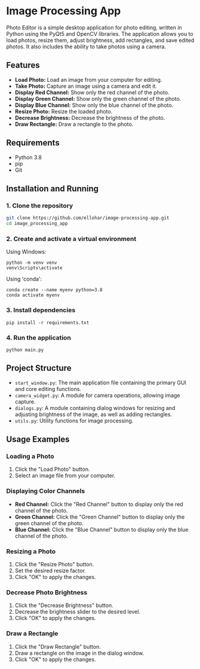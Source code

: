 # Image Processing App

Photo Editor is a simple desktop application for photo editing, written in Python using the PyQt5 and OpenCV libraries. 
The application allows you to load photos, resize them, adjust brightness, add rectangles, and save edited photos. 
It also includes the ability to take photos using a camera.

## Features
* **Load Photo:** Load an image from your computer for editing.
* **Take Photo:** Capture an image using a camera and edit it.
* **Display Red Channel:** Show only the red channel of the photo.
* **Display Green Channel:** Show only the green channel of the photo.
* **Display Blue Channel:** Show only the blue channel of the photo.
* **Resize Photo:** Resize the loaded photo.
* **Decrease Brightness:** Decrease the brightness of the photo.
* **Draw Rectangle:** Draw a rectangle to the photo.

## Requirements
- Python 3.8
- pip
- Git

## Installation and Running
### 1. Clone the repository
```sh
git clone https://github.com/ellohar/image-processing-app.git
cd image_processing_app
```
### 2. Create and activate a virtual environment
Using Windows:   
```
python -m venv venv
venv\Scripts\activate
```      
Using 'conda':   
```
conda create --name myenv python=3.8
conda activate myenv
```   
### 3. Install dependencies
`pip install -r requirements.txt`
### 4. Run the application
`python main.py`

## Project Structure
* `start_window.py`: The main application file containing the primary GUI and core editing functions.
* `camera_widget.py`: A module for camera operations, allowing image capture.
* `dialogs.py`: A module containing dialog windows for resizing and adjusting brightness of the image, as well as adding rectangles.
* `utils.py`: Utility functions for image processing.

## Usage Examples
### Loading a Photo
1. Click the "Load Photo" button.
2. Select an image file from your computer.
### Displaying Color Channels
* **Red Channel:** Click the "Red Channel" button to display only the red channel of the photo.
* **Green Channel:** Click the "Green Channel" button to display only the green channel of the photo.
* **Blue Channel:** Click the "Blue Channel" button to display only the blue channel of the photo.
### Resizing a Photo
1. Click the "Resize Photo" button.
2. Set the desired resize factor.
3. Click "OK" to apply the changes.
### Decrease Photo Brightness
1. Click the "Decrease Brightness" button.
2. Decrease the brightness slider to the desired level.
3. Click "OK" to apply the changes.
### Draw a Rectangle
1. Click the "Draw Rectangle" button.
2. Draw a rectangle on the image in the dialog window.
3. Click "OK" to apply the changes.

